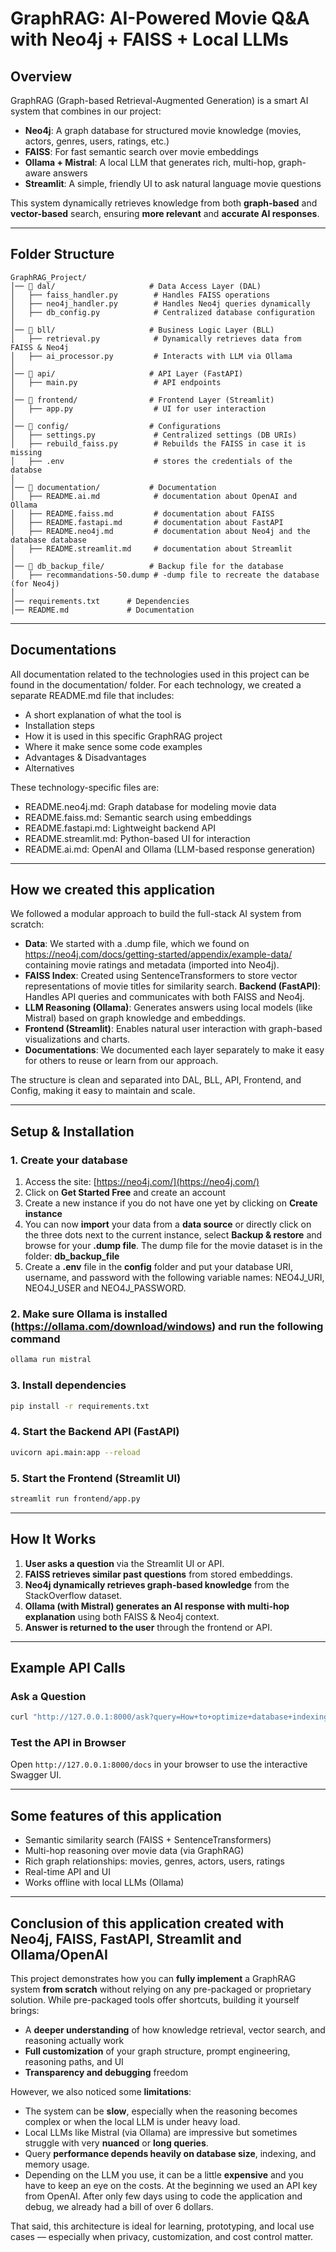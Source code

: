 # GraphRAG: AI-Powered Movie Q&A with Neo4j + FAISS + Local LLMs

## Overview
GraphRAG (Graph-based Retrieval-Augmented Generation) is a smart AI system that combines in our project:
- **Neo4j**: A graph database for structured movie knowledge (movies, actors, genres, users, ratings, etc.)
- **FAISS**: For fast semantic search over movie embeddings
- **Ollama + Mistral**: A local LLM that generates rich, multi-hop, graph-aware answers
- **Streamlit**: A simple, friendly UI to ask natural language movie questions

This system dynamically retrieves knowledge from both **graph-based** and **vector-based** search, ensuring **more relevant** and **accurate AI responses**.

---

## Folder Structure
```
GraphRAG_Project/
│── 📁 dal/                     # Data Access Layer (DAL)
│   ├── faiss_handler.py        # Handles FAISS operations
│   ├── neo4j_handler.py        # Handles Neo4j queries dynamically
│   ├── db_config.py            # Centralized database configuration
│
│── 📁 bll/                     # Business Logic Layer (BLL)
│   ├── retrieval.py            # Dynamically retrieves data from FAISS & Neo4j
│   ├── ai_processor.py         # Interacts with LLM via Ollama
│
│── 📁 api/                     # API Layer (FastAPI)
│   ├── main.py                 # API endpoints
│
│── 📁 frontend/                # Frontend Layer (Streamlit)
│   ├── app.py                  # UI for user interaction
│
│── 📁 config/                  # Configurations
│   ├── settings.py             # Centralized settings (DB URIs)
│   ├── rebuild_faiss.py        # Rebuilds the FAISS in case it is missing
│   ├── .env                    # stores the credentials of the databse 
│
│── 📁 documentation/           # Documentation
│   ├── README.ai.md            # documentation about OpenAI and Ollama
│   ├── README.faiss.md         # documentation about FAISS
│   ├── README.fastapi.md       # documentation about FastAPI
│   ├── README.neo4j.md         # documentation about Neo4j and the database database
│   ├── README.streamlit.md     # documentation about Streamlit
│
│── 📁 db_backup_file/          # Backup file for the database
│   ├── recommandations-50.dump # -dump file to recreate the database (for Neo4j)
│
│── requirements.txt      # Dependencies
│── README.md             # Documentation
```

---

## Documentations
All documentation related to the technologies used in this project can be found in the documentation/ folder. For each technology, we created a separate README.md file that includes:

- A short explanation of what the tool is
- Installation steps
- How it is used in this specific GraphRAG project
- Where it make sence some code examples
- Advantages & Disadvantages
- Alternatives 

These technology-specific files are:
- README.neo4j.md: Graph database for modeling movie data
- README.faiss.md: Semantic search using embeddings
- README.fastapi.md: Lightweight backend API
- README.streamlit.md: Python-based UI for interaction
- README.ai.md: OpenAI and Ollama (LLM-based response generation)

---

## How we created this application
We followed a modular approach to build the full-stack AI system from scratch:

- **Data**: We started with a .dump file, which we found on https://neo4j.com/docs/getting-started/appendix/example-data/ containing movie ratings and metadata (imported into Neo4j).
- **FAISS Index**: Created using SentenceTransformers to store vector representations of movie titles for similarity search.
**Backend (FastAPI)**: Handles API queries and communicates with both FAISS and Neo4j.
- **LLM Reasoning (Ollama)**: Generates answers using local models (like Mistral) based on graph knowledge and embeddings.
- **Frontend (Streamlit)**: Enables natural user interaction with graph-based visualizations and charts.
- **Documentations**: We documented each layer separately to make it easy for others to reuse or learn from our approach.

The structure is clean and separated into DAL, BLL, API, Frontend, and Config, making it easy to maintain and scale.

---

## Setup & Installation

### 1. Create your database
1. Access the site: [https://neo4j.com/](https://neo4j.com/)
2. Click on **Get Started Free** and create an account
3. Create a new instance if you do not have one yet by clicking on **Create instance**
4. You can now **import** your data from a **data source** or directly click on the three dots next to the current instance, select **Backup & restore** and browse for your **.dump file**. The dump file for the movie dataset is in the folder: **db_backup_file**
5. Create a **.env** file in the **config** folder and put your database URI, username, and password with the following variable names: NEO4J_URI, NEO4J_USER and NEO4J_PASSWORD. 

### 2. Make sure Ollama is installed (https://ollama.com/download/windows) and run the following command
```bash
ollama run mistral
```

### 3. Install dependencies
```bash
pip install -r requirements.txt
```

### 4. Start the Backend API (FastAPI)
```bash
uvicorn api.main:app --reload
```

### 5. Start the Frontend (Streamlit UI)
```bash
streamlit run frontend/app.py
```

---

## How It Works
1. **User asks a question** via the Streamlit UI or API.
2. **FAISS retrieves similar past questions** from stored embeddings.
3. **Neo4j dynamically retrieves graph-based knowledge** from the StackOverflow dataset.
4. **Ollama (with Mistral) generates an AI response with multi-hop explanation** using both FAISS & Neo4j context.
5. **Answer is returned to the user** through the frontend or API.

---

## Example API Calls
### Ask a Question
```bash
curl "http://127.0.0.1:8000/ask?query=How+to+optimize+database+indexing?"
```

### Test the API in Browser
Open `http://127.0.0.1:8000/docs` in your browser to use the interactive Swagger UI.

---

## Some features of this application
- Semantic similarity search (FAISS + SentenceTransformers)
- Multi-hop reasoning over movie data (via GraphRAG)
- Rich graph relationships: movies, genres, actors, users, ratings
- Real-time API and UI
- Works offline with local LLMs (Ollama)

---

## Conclusion of this application created with Neo4j, FAISS, FastAPI, Streamlit and Ollama/OpenAI

This project demonstrates how you can **fully implement** a GraphRAG system **from scratch** without relying on any pre-packaged or proprietary solution. While pre-packaged tools offer shortcuts, building it yourself brings:

- A **deeper understanding** of how knowledge retrieval, vector search, and reasoning actually work
- **Full customization** of your graph structure, prompt engineering, reasoning paths, and UI
- **Transparency and debugging** freedom

However, we also noticed some **limitations**:

- The system can be **slow**, especially when the reasoning becomes complex or when the local LLM is under heavy load.
- Local LLMs like Mistral (via Ollama) are impressive but sometimes struggle with very **nuanced** or **long queries**.
- Query **performance depends heavily on database size**, indexing, and memory usage.
- Depending on the LLM you use, it can be a little **expensive** and you have to keep an eye on the costs. At the beginning we used an API key from OpenAI. After only few days using to code the application and debug, we already had a bill of over 6 dollars.

That said, this architecture is ideal for learning, prototyping, and local use cases — especially when privacy, customization, and cost control matter.